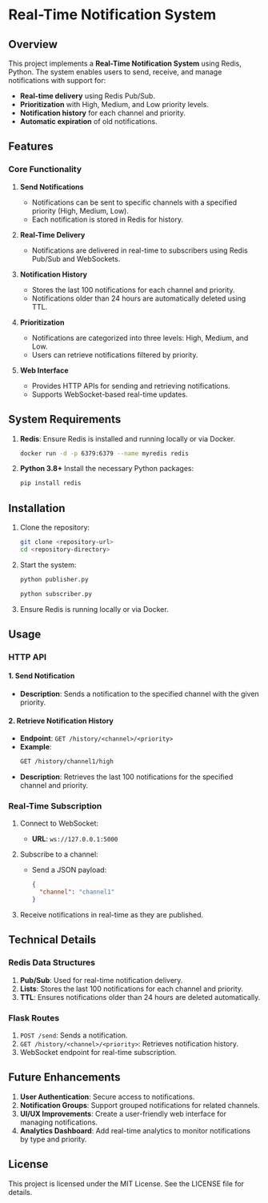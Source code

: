 # Real-Time Notification System

## Overview

This project implements a **Real-Time Notification System** using Redis, Python. The system enables users to send, receive, and manage notifications with support for:

- **Real-time delivery** using Redis Pub/Sub.
- **Prioritization** with High, Medium, and Low priority levels.
- **Notification history** for each channel and priority.
- **Automatic expiration** of old notifications.

## Features

### Core Functionality

1. **Send Notifications**

   - Notifications can be sent to specific channels with a specified priority (High, Medium, Low).
   - Each notification is stored in Redis for history.

2. **Real-Time Delivery**

   - Notifications are delivered in real-time to subscribers using Redis Pub/Sub and WebSockets.

3. **Notification History**

   - Stores the last 100 notifications for each channel and priority.
   - Notifications older than 24 hours are automatically deleted using TTL.

4. **Prioritization**

   - Notifications are categorized into three levels: High, Medium, and Low.
   - Users can retrieve notifications filtered by priority.

5. **Web Interface**
   - Provides HTTP APIs for sending and retrieving notifications.
   - Supports WebSocket-based real-time updates.

## System Requirements

1. **Redis**: Ensure Redis is installed and running locally or via Docker.

   ```bash
   docker run -d -p 6379:6379 --name myredis redis
   ```

2. **Python 3.8+**
   Install the necessary Python packages:
   ```bash
   pip install redis
   ```

## Installation

1. Clone the repository:

   ```bash
   git clone <repository-url>
   cd <repository-directory>
   ```

2. Start the system:

   ```bash
   python publisher.py
   ```
   ```bash
   python subscriber.py
   ```
   
3. Ensure Redis is running locally or via Docker.

## Usage

### HTTP API

#### 1. **Send Notification**

- **Description**: Sends a notification to the specified channel with the given priority.

#### 2. **Retrieve Notification History**

- **Endpoint**: `GET /history/<channel>/<priority>`
- **Example**:
  ```bash
  GET /history/channel1/high
  ```
- **Description**: Retrieves the last 100 notifications for the specified channel and priority.

### Real-Time Subscription

1. Connect to WebSocket:

   - **URL**: `ws://127.0.0.1:5000`

2. Subscribe to a channel:
   - Send a JSON payload:
     ```json
     {
       "channel": "channel1"
     }
     ```
3. Receive notifications in real-time as they are published.

## Technical Details

### Redis Data Structures

1. **Pub/Sub**: Used for real-time notification delivery.
2. **Lists**: Stores the last 100 notifications for each channel and priority.
3. **TTL**: Ensures notifications older than 24 hours are deleted automatically.

### Flask Routes

1. `POST /send`: Sends a notification.
2. `GET /history/<channel>/<priority>`: Retrieves notification history.
3. WebSocket endpoint for real-time subscription.

## Future Enhancements

1. **User Authentication**: Secure access to notifications.
2. **Notification Groups**: Support grouped notifications for related channels.
3. **UI/UX Improvements**: Create a user-friendly web interface for managing notifications.
4. **Analytics Dashboard**: Add real-time analytics to monitor notifications by type and priority.

## License

This project is licensed under the MIT License. See the LICENSE file for details.
